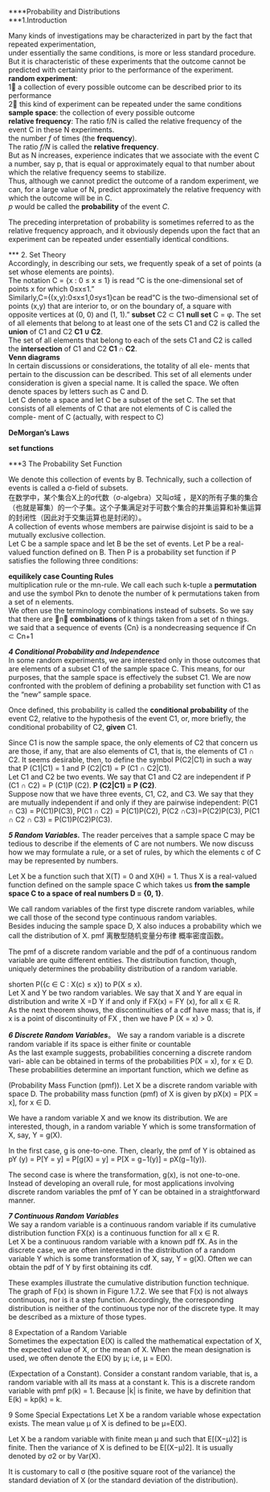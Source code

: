 ****Probability and Distributions    
***1.Introduction

Many kinds of investigations may be characterized in part by the fact that repeated experimentation,   
under essentially the same conditions, is more or less standard procedure.  
But it is characteristic of these experiments that the outcome cannot be predicted with certainty prior to the performance of the experiment.  
__random experiment__:   
1⃣️ a collection of every possible outcome can be described prior to its performance  
2⃣️ this kind of experiment can be repeated under the same conditions  
__sample space__: the collection of every possible outcome  
__relative frequency__: The ratio f/N is called the relative frequency of the event C in these N experiments.  
the number _f_ of times (the __frequency__).  
The ratio _f/N_ is called the __relative frequency__.  
But as N increases, experience indicates that we associate with the event C a number, say p, that is equal or approximately equal to that number about which the relative frequency seems to stabilize.   
Thus, although we cannot predict the outcome of a random experiment, we can, for a large value of N, predict approximately the relative frequency with which the outcome will be in C.   
_p_ would be called the __probability__ of the event _C_.  

The preceding interpretation of probability is sometimes referred to as the relative frequency approach, and it obviously depends upon the fact that an experiment can be repeated under essentially identical conditions.

*** 2. Set Theory  
Accordingly, in describing our sets, we frequently speak of a set of points (a set whose elements are points).  
The notation C = {x : 0 ≤ x ≤ 1} is read “C is the one-dimensional set of points x for which 0≤x≤1.”   
Similarly,C={(x,y):0≤x≤1,0≤y≤1}can be read“C is the two-dimensional set of points (x,y) that are interior to, or on the boundary of, a square with opposite vertices at (0, 0) and (1, 1).”
__subset__ C2 ⊂ C1
__null set__ C = φ. 
The set of all elements that belong to at least one of the sets C1 and C2 is called the __union__ of C1 and C2 __C1 ∪ C2__.  
The set of all elements that belong to each of the sets C1 and C2 is called the __intersection__ of C1 and C2  __C1 ∩ C2__.   
__Venn diagrams__  
In certain discussions or considerations, the totality of all ele- ments that pertain to the discussion can be described. This set of all elements under consideration is given a special name. It is called the space. We often denote spaces by letters such as C and D.  
Let C denote a space and let C be a subset of the set C. The set that consists of all elements of C that are not elements of C is called the comple- ment of C (actually, with respect to C)

__DeMorgan’s Laws__  

__set functions__  

***3 The Probability Set Function

We denote this collection of events by B. Technically, such a collection of events is called a σ-field of subsets.   
在数学中，某个集合X上的σ代数（σ-algebra）又叫σ域 ，是X的所有子集的集合（也就是幂集）的一个子集。这个子集满足对于可数个集合的并集运算和补集运算的封闭性（因此对于交集运算也是封闭的）。  
A collection of events whose members are pairwise disjoint is said to be a mutually exclusive collection.  
Let C be a sample space and let B be the set of events. Let P be a real-valued function defined on B. Then P is a probability set function if P satisfies the following three conditions:

__equilikely case  Counting Rules__  
multiplication rule or the mn-rule. 
We call each such k-tuple a __permutation__ and use the symbol Pkn to denote the number of k permutations taken from a set of n elements.   
We often use the terminology combinations instead of subsets. So we say that there are 􏰍n􏰎 __combinations__ of k things taken from a set of n things.   
we said that a sequence of events {Cn} is a nondecreasing sequence if Cn ⊂ Cn+1

***4 Conditional Probability and Independence***  
In some random experiments, we are interested only in those outcomes that are elements of a subset C1 of the sample space C. This means, for our purposes, that the sample space is effectively the subset C1. We are now confronted with the problem of defining a probability set function with C1 as the “new” sample space.   

Once defined, this probability is called the __conditional probability__ of the event C2, relative to the hypothesis of the event C1, or, more briefly, the conditional probability of C2, __given__ C1.   

Since C1 is now the sample space, the only elements of C2 that concern us are those, if any, that are also elements of C1, that is, the elements of C1 ∩ C2. It seems desirable, then, to define the symbol P(C2|C1) in such a way that
P (C1|C1) = 1 and P (C2|C1) = P (C1 ∩ C2|C1).   
Let C1 and C2 be two events. We say that C1 and C2 are independent if P (C1 ∩ C2) = P (C1)P (C2). __P (C2|C1) = P (C2)__.  
Suppose now that we have three events, C1, C2, and C3. We say that they are mutually independent if and only if they are pairwise independent:
P(C1 ∩ C3) = P(C1)P(C3), P(C1 ∩ C2) = P(C1)P(C2), P(C2 ∩C3)=P(C2)P(C3),
P(C1 ∩ C2 ∩ C3) = P(C1)P(C2)P(C3).

***5 Random Variables.*** 
The reader perceives that a sample space C may be tedious to describe if the elements of C are not numbers. We now discuss how we may formulate a rule, or a set of rules, by which the elements c of C may be represented by numbers.

Let X be a function such that X(T) = 0 and X(H) = 1. Thus X is a real-valued function defined on the sample space C which takes us __from the sample space C to a space of real numbers D = {0, 1}__.  

We call random variables of the first type discrete random variables, while we call those of the second type continuous random variables.  
Besides inducing the sample space D, X also induces a probability which we call the distribution of X.
pmf 离散型随机变量分布律 概率密度函数。 

The pmf of a discrete random variable and the pdf of a continuous random variable are quite different entities. The distribution function, though, uniquely determines the probability distribution of a random variable.   

shorten P({c ∈ C : X(c) ≤ x}) to P(X ≤ x).   
Let X and Y be two random variables. We say that X and Y are equal in distribution and write X =D Y if and only if FX(x) = FY (x), for all x ∈ R.   
As the next theorem shows, the discontinuities of a cdf have mass; that is, if x is a point of discontinuity of FX , then we have P (X = x) > 0.
 
***6 Discrete Random Variables***。 
We say a random variable is a discrete random variable if its space is either finite or countable    
As the last example suggests, probabilities concerning a discrete random vari- able can be obtained in terms of the probabilities P(X = x), for x ∈ D. These probabilities determine an important function, which we define as   

(Probability Mass Function (pmf)). Let X be a discrete random variable with space D. The probability mass function (pmf) of X is given by
pX(x) = P[X = x], for x ∈ D.

We have a random variable X and we know its distribution. We are interested, though, in a random variable Y which is some transformation of X, say, Y = g(X).

In the first case, g is one-to-one. Then, clearly, the pmf of Y is obtained as
pY (y) = P[Y = y] = P[g(X) = y] = P[X = g−1(y)] = pX(g−1(y)).   

The second case is where the transformation, g(x), is not one-to-one. Instead of developing an overall rule, for most applications involving discrete random variables the pmf of Y can be obtained in a straightforward manner.

***7 Continuous Random Variables***   
We say a random variable is a continuous random variable if its cumulative distribution function FX(x) is a continuous function for all x ∈ R.  
Let X be a continuous random variable with a known pdf fX. As in the discrete case, we are often interested in the distribution of a random variable Y which is some transformation of X, say, Y = g(X). Often we can obtain the pdf of Y by first obtaining its cdf.    

These examples illustrate the cumulative distribution function technique.
The graph of F(x) is shown in Figure 1.7.2. We see that F(x) is not always continuous, nor is it a step function. Accordingly, the corresponding distribution is neither of the continuous type nor of the discrete type. It may be described as a mixture of those types.
 
 8 Expectation of a Random Variable  
 Sometimes the expectation E(X) is called the mathematical expectation of X, the expected value of X, or the mean of X. When the mean designation is used, we often denote the E(X) by μ; i.e, μ = E(X).
 
 (Expectation of a Constant). Consider a constant random variable, that is, a random variable with all its mass at a constant k. This is a discrete random variable with pmf p(k) = 1. Because |k| is finite, we have by definition that
E(k) = kp(k) = k.

9 Some Special Expectations
Let X be a random variable whose expectation exists. The mean value μ of X is defined to be μ=E(X).

Let X be a random variable with finite mean μ and such that E[(X−μ)2] is finite. Then the variance of X is defined to be E[(X−μ)2]. It is usually denoted by σ2 or by Var(X).

It is customary to call σ (the positive square root of the variance) the standard deviation of X (or the standard deviation of the distribution). 


